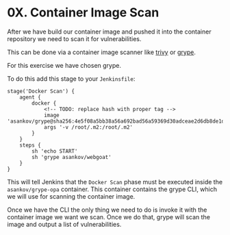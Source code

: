 # 0X. Container Image Scan

After we have build our container image and pushed it into the container repository we need to scan it for vulnerabilities.

This can be done via a container image scanner like [trivy](https://github.com/aquasecurity/trivy) or [grype](https://github.com/anchore/grype).

For this exercise we have chosen grype.

To do this add this stage to your `Jenkinsfile`:

```Jenkinsfile
stage('Docker Scan') {
    agent {
        docker {
            <!-- TODO: replace hash with proper tag -->
            image 'asankov/grype@sha256:4e5f08a5bb38a56a692bad56a59369d30adceae2d6db8de1dc6326279d1a8a0c'
            args '-v /root/.m2:/root/.m2'
        }
    }
    steps {
        sh 'echo START'
        sh 'grype asankov/webgoat'
    }
}
```

This will tell Jenkins that the `Docker Scan` phase must be executed inside the `asankov/grype-opa` container.
This container contains the grype CLI, which we will use for scanning the container image.

Once we have the CLI the only thing we need to do is invoke it with the container image we want we scan.
Once we do that, grype will scan the image and output a list of vulnerabilities.

<!-- TODO: add scanning via OPA -->